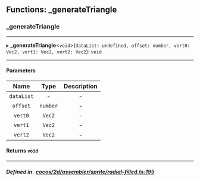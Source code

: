 ## Functions: _generateTriangle

### _generateTriangle


___
▸ **_generateTriangle**<`void`\>(`dataList: undefined, offset: number, vert0: Vec2, vert1: Vec2, vert2: Vec2`): `void`
___


#### Parameters

| Name | Type | Description |
| :------: | :------: | :------: |
| `dataList` | - | - |
| `offset` | `number` | - |
| `vert0` | `Vec2` | - |
| `vert1` | `Vec2` | - |
| `vert2` | `Vec2` | - |

#### Returns `void` 
___


##### Defined in &nbsp;   [cocos/2d/assembler/sprite/radial-filled.ts:195](https://github.com/cocos-creator/engine/blob/c7bf6b8a9/cocos/2d/assembler/sprite/radial-filled.ts#L195)&nbsp;

